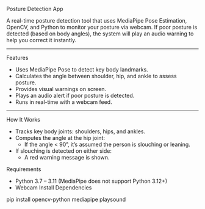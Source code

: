 Posture Detection App

A real-time posture detection tool that uses MediaPipe Pose Estimation, OpenCV, and Python to monitor your posture via webcam. If poor posture is detected (based on body angles), the system will play an audio warning to help you correct it instantly.

---

 Features

- Uses MediaPipe Pose to detect key body landmarks.
- Calculates the angle between shoulder, hip, and ankle to assess posture.
- Provides visual warnings on screen.
- Plays an audio alert if poor posture is detected.
- Runs in real-time with a webcam feed.

---

 How It Works

- Tracks key body joints: shoulders, hips, and ankles.
- Computes the angle at the hip joint:
  - If the angle < 90°, it’s assumed the person is slouching or leaning.
- If slouching is detected on either side:
  - A red warning message is shown.
  



 Requirements

- Python 3.7 – 3.11 (MediaPipe does not support Python 3.12+)
- Webcam
Install Dependencies

pip install opencv-python mediapipe playsound
